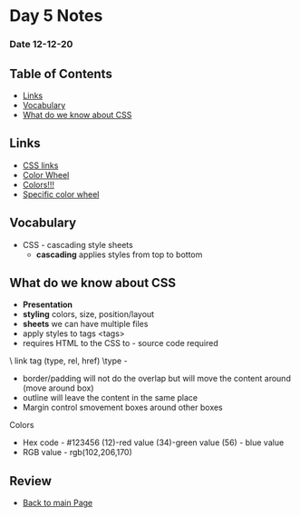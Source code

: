 # Day 5 Notes
### Date 12-12-20

## Table of Contents
- [Links](@links)
- [Vocabulary](#vocabulary)
- [What do we know about CSS](#What-do-we-know-about-CSS)

## Links

- [CSS links](w3schools.com/css/css_boxmodel.asp)
- [Color Wheel](https://color.adobe.com/create/color-wheel)
- [Colors!!!](https://www.w3schools.com/colors/colors_picker.asp)
- [Specific color wheel](https://color.adobe.com/create/color-wheel)


## Vocabulary
- CSS - cascading style sheets
  - **cascading** applies styles from top to bottom




## What do we know about CSS
  - **Presentation**
  - **styling** colors, size, position/layout
  - **sheets** we can have multiple files
- apply styles to tags \<tags>
- requires HTML to the CSS to - source code required


\ link tag (type, rel, href)
\type - 

- border/padding will not do the overlap but will move the content around (move around box)
- outline will leave the content in the same place
- Margin control smovement boxes around other boxes



Colors
 - Hex code - #123456 (12)-red value (34)-green value (56) - blue value
 - RGB value - rgb(102,206,170)


## Review


- [Back to main Page](README.md)